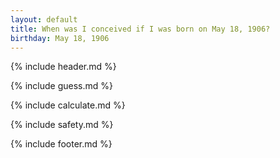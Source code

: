 ```yaml
---
layout: default
title: When was I conceived if I was born on May 18, 1906?
birthday: May 18, 1906
---
```


{% include header.md %}

{% include guess.md %}

{% include calculate.md %}

{% include safety.md %}

{% include footer.md %}



